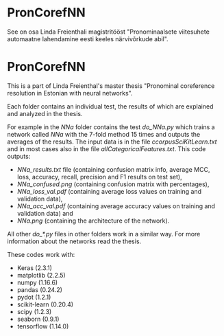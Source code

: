 # PronCorefNN
See on osa Linda Freienthali magistritööst "Pronominaalsete viitesuhete automaatne lahendamine eesti keeles närvivõrkude abil".


# PronCorefNN
This is a part of Linda Freienthal's master thesis "Pronominal coreference resolution in Estonian with neural networks".

Each folder contains an individual test, the results of which are explained and analyzed in the thesis.

For example in the *NNa* folder contains the test *do_NNa.py* which trains a network called *NNa* with the 7-fold method 15 times and outputs the averages of the results. The input data is in the file *ccorpusSciKitLearn.txt* and in most cases also in the file *allCategoricalFeatures.txt*. This code outputs:

- *NNa_results.txt* file (containing confusion matrix info, average MCC, loss, accuracy, recall, precision and F1 results on test set), 
- *NNa_confused.png* (containing confusion matrix with percentages), 
- *NNa_loss_val.pdf* (containing average loss values on training and validation data), 
- *NNa_acc_val.pdf* (containing average accuracy values on training and validation data) and 
- *NNa.png* (containing the architecture of the network). 

All other *do_\*.py* files in other folders work in a similar way. For more information about the networks read the thesis.

These codes work with:

- Keras (2.3.1)
- matplotlib (2.2.5)
- numpy (1.16.6)
- pandas (0.24.2)
- pydot (1.2.1)
- scikit-learn (0.20.4)
- scipy (1.2.3)
- seaborn (0.9.1)
- tensorflow (1.14.0)
